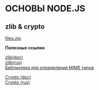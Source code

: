 # ОСНОВЫ NODE.JS

## zlib & crypto

[files.zip](./files.zipfiles.zip)

**Полезные ссылки**

[zlib(doc)](https://nodejs.org/api/zlib.html)<br>
[zlib(rus)](https://nodejsdev.ru/api/zlib/)<br>
[Библиотека для определения MIME типов](https://www.npmjs.com/package/mime-types)<br>


[Crypto (doc)](https://nodejs.org/api/crypto.html)<br>
[Crypto (rus)](https://nodejsdev.ru/api/crypto/)<br>
